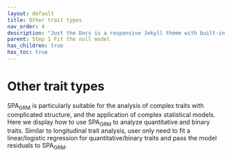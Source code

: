 ```yaml
---
layout: default
title: Other trait types
nav_order: 4
description: "Just the Docs is a responsive Jekyll theme with built-in search that is easily customizable and hosted on GitHub Pages."
parent: Step 1 Fit the null model
has_children: true
has_toc: true
---
```


# **Other trait types**

SPA<sub>GRM</sub> is particularly suitable for the analysis of complex traits with complicated structure, and the application of complex statistical models. Here we display how to use SPA<sub>GRM</sub> to analyze quantitative and binary traits. Similar to longitudinal trait analysis, user only need to fit a linear/logistic regression for quantitative/binary traits and pass the model residuals to SPA<sub>GRM</sub>. 

